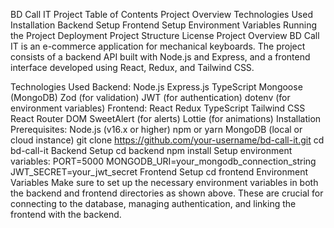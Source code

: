 BD Call IT Project
Table of Contents
Project Overview
Technologies Used
Installation
Backend Setup
Frontend Setup
Environment Variables
Running the Project
Deployment
Project Structure
License
Project Overview
BD Call IT is an e-commerce application for mechanical keyboards. The project consists of a backend API built with Node.js and Express, and a frontend interface developed using React, Redux, and Tailwind CSS.

Technologies Used
Backend:
Node.js
Express.js
TypeScript
Mongoose (MongoDB)
Zod (for validation)
JWT (for authentication)
dotenv (for environment variables)
Frontend:
React
Redux
TypeScript
Tailwind CSS
React Router DOM
SweetAlert (for alerts)
Lottie (for animations)
Installation
Prerequisites:
Node.js (v16.x or higher)
npm or yarn
MongoDB (local or cloud instance)
git clone https://github.com/your-username/bd-call-it.git
cd bd-call-it
Backend Setup
cd backend
npm install
Setup environment variables:
PORT=5000
MONGODB_URI=your_mongodb_connection_string
JWT_SECRET=your_jwt_secret
Frontend Setup
cd frontend
Environment Variables
Make sure to set up the necessary environment variables in both the backend and frontend directories as shown above. These are crucial for connecting to the database, managing authentication, and linking the frontend with the backend.
